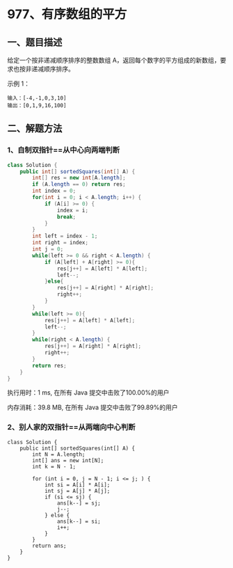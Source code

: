 # 977、有序数组的平方

## 一、题目描述

给定一个按非递减顺序排序的整数数组 A，返回每个数字的平方组成的新数组，要求也按非递减顺序排序。

 

示例 1：

```
输入：[-4,-1,0,3,10]
输出：[0,1,9,16,100]
```







## 二、解题方法

### 1、自制双指针==从中心向两端判断

```java
class Solution {
    public int[] sortedSquares(int[] A) {
        int[] res = new int[A.length];
        if (A.length == 0) return res;
        int index = 0;
        for(int i = 0; i < A.length; i++) {
            if (A[i] >= 0) {
                index = i;
                break;
            }
        }
        int left = index - 1;
        int right = index;
        int j = 0;
        while(left >= 0 && right < A.length) {
            if (A[left] + A[right] >= 0){
                res[j++] = A[left] * A[left];
                left--;
            }else{
                res[j++] = A[right] * A[right];
                right++;
            }
        }
        while(left >= 0){
            res[j++] = A[left] * A[left];
            left--;
        }
        while(right < A.length) {
            res[j++] = A[right] * A[right];
            right++;
        }
        return res;
    }
}
```

执行用时：1 ms, 在所有 Java 提交中击败了100.00%的用户

内存消耗：39.8 MB, 在所有 Java 提交中击败了99.89%的用户



### 2、别人家的双指针==从两端向中心判断

```
class Solution {
    public int[] sortedSquares(int[] A) {
        int N = A.length;
        int[] ans = new int[N];
        int k = N - 1;

        for (int i = 0, j = N - 1; i <= j; ) {
            int si = A[i] * A[i];
            int sj = A[j] * A[j];
            if (si <= sj) {
                ans[k--] = sj;
                j--;
            } else {
                ans[k--] = si;
                i++;
            }
        }
        return ans;
    }
}
```

